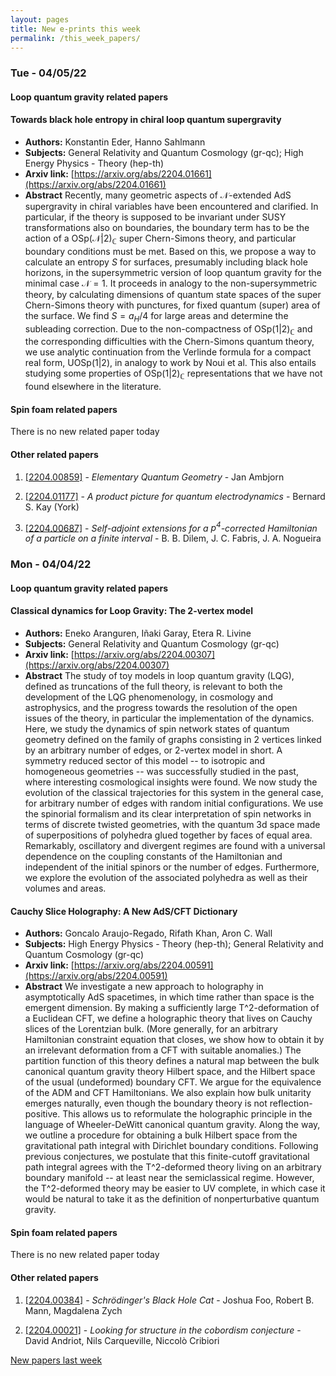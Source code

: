 ```yaml
---
layout: pages
title: New e-prints this week
permalink: /this_week_papers/
---
```




### Tue - 04/05/22

#### Loop quantum gravity related papers

#### **Towards black hole entropy in chiral loop quantum supergravity**
 - **Authors:** Konstantin Eder, Hanno Sahlmann
 - **Subjects:** General Relativity and Quantum Cosmology (gr-qc); High Energy Physics - Theory (hep-th)
 - **Arxiv link:** [https://arxiv.org/abs/2204.01661](https://arxiv.org/abs/2204.01661)
 - **Abstract**
 Recently, many geometric aspects of $\mathcal{N}$-extended AdS supergravity in chiral variables have been encountered and clarified. In particular, if the theory is supposed to be invariant under SUSY transformations also on boundaries, the boundary term has to be the action of a $\mathrm{OSp}(\mathcal{N}|2)_{\mathbb{C}}$ super Chern-Simons theory, and particular boundary conditions must be met. Based on this, we propose a way to calculate an entropy $S$ for surfaces, presumably including black hole horizons, in the supersymmetric version of loop quantum gravity for the minimal case $\mathcal{N}=1$. It proceeds in analogy to the non-supersymmetric theory, by calculating dimensions of quantum state spaces of the super Chern-Simons theory with punctures, for fixed quantum (super) area of the surface. We find $S = a_H/4$ for large areas and determine the subleading correction. Due to the non-compactness of $\mathrm{OSp}(1|2)_{\mathbb{C}}$ and the corresponding difficulties with the Chern-Simons quantum theory, we use analytic continuation from the Verlinde formula for a compact real form, $\mathrm{UOSp}(1|2)$, in analogy to work by Noui et al. This also entails studying some properties of $\mathrm{OSp}(1|2)_{\mathbb{C}}$ representations that we have not found elsewhere in the literature. 

#### Spin foam related papers

There is no new related paper today 



#### Other related papers

1. [[2204.00859]](https://arxiv.org/abs/2204.00859) - *Elementary Quantum Geometry* - Jan Ambjorn

1. [[2204.01177]](https://arxiv.org/abs/2204.01177) - *A product picture for quantum electrodynamics* - Bernard S. Kay (York)

1. [[2204.00687]](https://arxiv.org/abs/2204.00687) - *Self-adjoint extensions for a $p^{4}$-corrected Hamiltonian of a  particle on a finite interval* - B. B. Dilem, J. C. Fabris, J. A. Nogueira



### Mon - 04/04/22

#### Loop quantum gravity related papers

#### **Classical dynamics for Loop Gravity: The 2-vertex model**
 - **Authors:** Eneko Aranguren, Iñaki Garay, Etera R. Livine
 - **Subjects:** General Relativity and Quantum Cosmology (gr-qc)
 - **Arxiv link:** [https://arxiv.org/abs/2204.00307](https://arxiv.org/abs/2204.00307)
 - **Abstract**
 The study of toy models in loop quantum gravity (LQG), defined as truncations of the full theory, is relevant to both the development of the LQG phenomenology, in cosmology and astrophysics, and the progress towards the resolution of the open issues of the theory, in particular the implementation of the dynamics. Here, we study the dynamics of spin network states of quantum geometry defined on the family of graphs consisting in 2 vertices linked by an arbitrary number of edges, or 2-vertex model in short. A symmetry reduced sector of this model -- to isotropic and homogeneous geometries -- was successfully studied in the past, where interesting cosmological insights were found. We now study the evolution of the classical trajectories for this system in the general case, for arbitrary number of edges with random initial configurations. We use the spinorial formalism and its clear interpretation of spin networks in terms of discrete twisted geometries, with the quantum 3d space made of superpositions of polyhedra glued together by faces of equal area. Remarkably, oscillatory and divergent regimes are found with a universal dependence on the coupling constants of the Hamiltonian and independent of the initial spinors or the number of edges. Furthermore, we explore the evolution of the associated polyhedra as well as their volumes and areas. 

#### **Cauchy Slice Holography: A New AdS/CFT Dictionary**
 - **Authors:** Goncalo Araujo-Regado, Rifath Khan, Aron C. Wall
 - **Subjects:** High Energy Physics - Theory (hep-th); General Relativity and Quantum Cosmology (gr-qc)
 - **Arxiv link:** [https://arxiv.org/abs/2204.00591](https://arxiv.org/abs/2204.00591)
 - **Abstract**
 We investigate a new approach to holography in asymptotically AdS spacetimes, in which time rather than space is the emergent dimension. By making a sufficiently large T^2-deformation of a Euclidean CFT, we define a holographic theory that lives on Cauchy slices of the Lorentzian bulk. (More generally, for an arbitrary Hamiltonian constraint equation that closes, we show how to obtain it by an irrelevant deformation from a CFT with suitable anomalies.) The partition function of this theory defines a natural map between the bulk canonical quantum gravity theory Hilbert space, and the Hilbert space of the usual (undeformed) boundary CFT. We argue for the equivalence of the ADM and CFT Hamiltonians. We also explain how bulk unitarity emerges naturally, even though the boundary theory is not reflection-positive. This allows us to reformulate the holographic principle in the language of Wheeler-DeWitt canonical quantum gravity. Along the way, we outline a procedure for obtaining a bulk Hilbert space from the gravitational path integral with Dirichlet boundary conditions. Following previous conjectures, we postulate that this finite-cutoff gravitational path integral agrees with the T^2-deformed theory living on an arbitrary boundary manifold -- at least near the semiclassical regime. However, the T^2-deformed theory may be easier to UV complete, in which case it would be natural to take it as the definition of nonperturbative quantum gravity. 

#### Spin foam related papers

There is no new related paper today 



#### Other related papers

1. [[2204.00384]](https://arxiv.org/abs/2204.00384) - *Schrödinger's Black Hole Cat* - Joshua Foo, Robert B. Mann, Magdalena Zych

1. [[2204.00021]](https://arxiv.org/abs/2204.00021) - *Looking for structure in the cobordism conjecture* - David Andriot, Nils Carqueville, Niccolò Cribiori






[New papers last week]({{site.url}}/archived/weekly/pre-prints/2022/04/04/archived_weekly_papers.html)